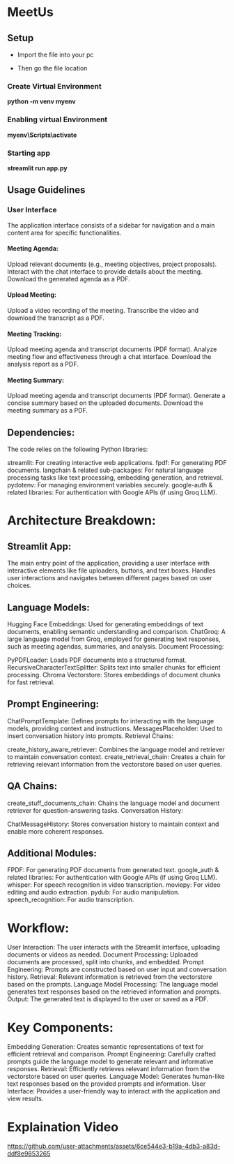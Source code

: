 # MeetUs

## Setup

* Import the file into your pc

* Then go the file location

### Create Virtual Environment

**python -m venv myenv**

### Enabling virtual Environment

**myenv\Scripts\activate**

### Starting app

**streamlit run app.py**

## Usage Guidelines

### User Interface

The application interface consists of a sidebar for navigation and a main content area for specific functionalities.

#### Meeting Agenda:

Upload relevant documents (e.g., meeting objectives, project proposals).
Interact with the chat interface to provide details about the meeting.
Download the generated agenda as a PDF.

#### Upload Meeting:

Upload a video recording of the meeting.
Transcribe the video and download the transcript as a PDF.

#### Meeting Tracking:

Upload meeting agenda and transcript documents (PDF format).
Analyze meeting flow and effectiveness through a chat interface.
Download the analysis report as a PDF.

#### Meeting Summary:

Upload meeting agenda and transcript documents (PDF format).
Generate a concise summary based on the uploaded documents.
Download the meeting summary as a PDF.

## Dependencies:

The code relies on the following Python libraries:

streamlit: For creating interactive web applications.
fpdf: For generating PDF documents.
langchain & related sub-packages: For natural language processing tasks like text processing, embedding generation, and retrieval.
pydotenv: For managing environment variables securely.
google-auth & related libraries: For authentication with Google APIs (if using Groq LLM).

# Architecture Breakdown:

## Streamlit App:

The main entry point of the application, providing a user interface with interactive elements like file uploaders, buttons, and text boxes.
Handles user interactions and navigates between different pages based on user choices.

## Language Models:

Hugging Face Embeddings: Used for generating embeddings of text documents, enabling semantic understanding and comparison.
ChatGroq: A large language model from Groq, employed for generating text responses, such as meeting agendas, summaries, and analysis.
Document Processing:

PyPDFLoader: Loads PDF documents into a structured format.
RecursiveCharacterTextSplitter: Splits text into smaller chunks for efficient processing.
Chroma Vectorstore: Stores embeddings of document chunks for fast retrieval.

## Prompt Engineering:

ChatPromptTemplate: Defines prompts for interacting with the language models, providing context and instructions.
MessagesPlaceholder: Used to insert conversation history into prompts.
Retrieval Chains:

create_history_aware_retriever: Combines the language model and retriever to maintain conversation context.
create_retrieval_chain: Creates a chain for retrieving relevant information from the vectorstore based on user queries.

## QA Chains:

create_stuff_documents_chain: Chains the language model and document retriever for question-answering tasks.
Conversation History:

ChatMessageHistory: Stores conversation history to maintain context and enable more coherent responses.

## Additional Modules:

FPDF: For generating PDF documents from generated text.
google_auth & related libraries: For authentication with Google APIs (if using Groq LLM).
whisper: For speech recognition in video transcription.
moviepy: For video editing and audio extraction.
pydub: For audio manipulation.
speech_recognition: For audio transcription.

# Workflow:

User Interaction: The user interacts with the Streamlit interface, uploading documents or videos as needed.
Document Processing: Uploaded documents are processed, split into chunks, and embedded.
Prompt Engineering: Prompts are constructed based on user input and conversation history.
Retrieval: Relevant information is retrieved from the vectorstore based on the prompts.
Language Model Processing: The language model generates text responses based on the retrieved information and prompts.
Output: The generated text is displayed to the user or saved as a PDF.

# Key Components:

Embedding Generation: Creates semantic representations of text for efficient retrieval and comparison.
Prompt Engineering: Carefully crafted prompts guide the language model to generate relevant and informative responses.
Retrieval: Efficiently retrieves relevant information from the vectorstore based on user queries.
Language Model: Generates human-like text responses based on the provided prompts and information.
User Interface: Provides a user-friendly way to interact with the application and view results.

# Explaination Video

https://github.com/user-attachments/assets/6ce544e3-b19a-4db3-a83d-ddf8e9853265

